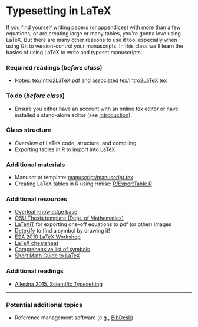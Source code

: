 # Typesetting in LaTeX
If you find yourself writing papers (or appendices) with more than a few equations, or are creating large or many tables, you're gonna love using LaTeX.  But there are many other reasons to use it too, especially when using Git to version-control your manuscripts.  In this class we'll learn the basics of using LaTeX to write and typeset manuscripts.


### Required readings (_before class_)
- Notes: [tex/Intro2LaTeX.pdf](tex/Intro2Latex.pdf) and associated [tex/Intro2LaTeX.tex](tex/Intro2Latex.tex)


### To do (_before class_)
- Ensure you either have an account with an online tex editor or have installed a stand-alone editor (see [Introduction](../Introduction)).

### Class structure
- Overview of LaTeX code, structure, and compiling
- Exporting tables in R to import into LaTeX

### Additional materials
- Manuscript template: [manuscript/manuscript.tex](manuscript/manuscript.tex)
- Creating LaTeX tables in R using Hmisc: [R/ExportTable.R](R/ExportTable.R)

### Additional resources
- [Overleaf knowledge base](https://www.overleaf.com/learn/latex/Main_Page)
- [OSU Thesis template (Dept. of Mathematics)](https://math.oregonstate.edu/graduate_thesis_templates)
- [LaTeXiT](https://www.chachatelier.fr/latexit/) for exporting one-off equations to pdf (or other) images
- [Detexify](http://detexify.kirelabs.org/classify.html) to find a symbol by drawing it!
- [ESA 2010 LaTeX Workshop](reference/ESA2010-LatexWorkshopExercises.tex)
- [LaTeX cheatsheat](reference/LaTeX_Cheatsheet.pdf)
- [Comprehensive list of symbols](reference/LaTeX_full.pdf)
- [Short Math Guide to LaTeX](reference/LaTeX_short-math-guide.pdf)

### Additional readings
- [Allesina 2015. Scientific Typesetting](../../readings/pdfs/Allesina2015.pdf)

***
### Potential additional topics
- Reference management software (e.g., [BibDesk](https://bibdesk.sourceforge.io))
